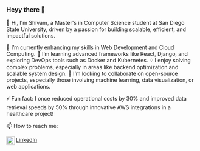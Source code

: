 ### Heyy there 👋
👋 Hi, I'm Shivam, a Master's in Computer Science student at San Diego State University, driven by a passion for building scalable, efficient, and impactful solutions.

🔭 I’m currently enhancing my skills in Web Development and Cloud Computing.
🌱 I’m learning advanced frameworks like React, Django, and exploring DevOps tools such as Docker and Kubernetes.
💡 I enjoy solving complex problems, especially in areas like backend optimization and scalable system design.
👯 I’m looking to collaborate on open-source projects, especially those involving machine learning, data visualization, or web applications.

⚡ Fun fact: I once reduced operational costs by 30% and improved data retrieval speeds by 50% through innovative AWS integrations in a healthcare project!

📫 How to reach me: 
<p><a href="https://www.linkedin.com/in/shivam-desale-02/" target="_blank" rel="noopener noreferrer">
  <img align="left" alt="LinkedIn" width="22px" src="https://cdn.jsdelivr.net/npm/simple-icons@v3/icons/linkedin.svg"/> LinkedIn
</a>

</p>


</p>

<br />


































<!--
**shivamdesale13/shivamdesale13** is a ✨ _special_ ✨ repository because its `README.md` (this file) appears on your GitHub profile.

Here are some ideas to get you started:

- 🔭 I’m currently working on ...
- 🌱 I’m currently learning ...
- 👯 I’m looking to collaborate on ...
- 🤔 I’m looking for help with ...
- 💬 Ask me about ...
- 📫 How to reach me: ...
- 😄 Pronouns: ...
- ⚡ Fun fact: ...
-->
